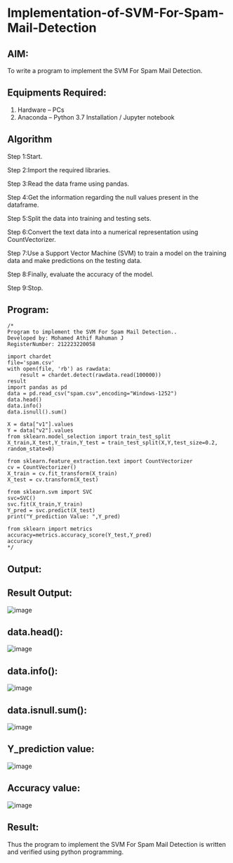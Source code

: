 # Implementation-of-SVM-For-Spam-Mail-Detection

## AIM:
To write a program to implement the SVM For Spam Mail Detection.

## Equipments Required:
1. Hardware – PCs
2. Anaconda – Python 3.7 Installation / Jupyter notebook

## Algorithm
Step 1:Start.

Step 2:Import the required libraries.

Step 3:Read the data frame using pandas.

Step 4:Get the information regarding the null values present in the dataframe. 

Step 5:Split the data into training and testing sets.

Step 6:Convert the text data into a numerical representation using CountVectorizer. 

Step 7:Use a Support Vector Machine (SVM) to train a model on the training data and make predictions on the testing data.

Step 8:Finally, evaluate the accuracy of the model.

Step 9:Stop. 

## Program:
```.
/*
Program to implement the SVM For Spam Mail Detection..
Developed by: Mohamed Athif Rahuman J
RegisterNumber: 212223220058

import chardet 
file='spam.csv'
with open(file, 'rb') as rawdata: 
    result = chardet.detect(rawdata.read(100000))
result
import pandas as pd
data = pd.read_csv("spam.csv",encoding="Windows-1252")
data.head()
data.info()
data.isnull().sum()

X = data["v1"].values
Y = data["v2"].values
from sklearn.model_selection import train_test_split
X_train,X_test,Y_train,Y_test = train_test_split(X,Y,test_size=0.2, random_state=0)

from sklearn.feature_extraction.text import CountVectorizer
cv = CountVectorizer()
X_train = cv.fit_transform(X_train)
X_test = cv.transform(X_test)

from sklearn.svm import SVC
svc=SVC()
svc.fit(X_train,Y_train)
Y_pred = svc.predict(X_test)
print("Y_prediction Value: ",Y_pred)

from sklearn import metrics
accuracy=metrics.accuracy_score(Y_test,Y_pred)
accuracy 
*/
```

## Output:
## Result Output:
![image](https://github.com/Abinavsankar/Implementation-of-SVM-For-Spam-Mail-Detection/assets/119103734/583da52e-5fa6-4257-bc36-0bb606d3b023)

## data.head():
![image](https://github.com/Abinavsankar/Implementation-of-SVM-For-Spam-Mail-Detection/assets/119103734/b52c79de-8a0d-4627-816c-c852ccbc6468)

## data.info():
![image](https://github.com/Abinavsankar/Implementation-of-SVM-For-Spam-Mail-Detection/assets/119103734/7e723b14-22df-4021-b83c-568c1bbfc8d8)

## data.isnull.sum():
![image](https://github.com/Abinavsankar/Implementation-of-SVM-For-Spam-Mail-Detection/assets/119103734/334eac10-f78a-484f-9d50-29a99a98ee96)

## Y_prediction value:
![image](https://github.com/Abinavsankar/Implementation-of-SVM-For-Spam-Mail-Detection/assets/119103734/4ee49436-a061-4a34-9219-e1990be0955e)

## Accuracy value:
![image](https://github.com/Abinavsankar/Implementation-of-SVM-For-Spam-Mail-Detection/assets/119103734/b6a53556-d203-4a9b-8c96-f4bb98c970b6)

## Result:
Thus the program to implement the SVM For Spam Mail Detection is written and verified using python programming.
